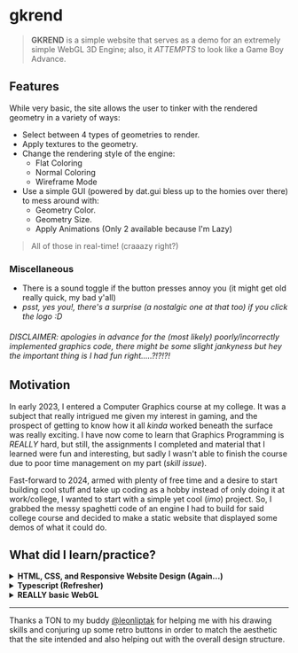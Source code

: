 # **gkrend**

> **GKREND** is a simple website that serves as a demo for an extremely simple WebGL 3D Engine; also, it _ATTEMPTS_ to look like a Game Boy Advance.

## **Features**

While very basic, the site allows the user to tinker with the rendered geometry in a variety of ways:

- Select between 4 types of geometries to render.
- Apply textures to the geometry.
- Change the rendering style of the engine:
  - Flat Coloring
  - Normal Coloring
  - Wireframe Mode
- Use a simple GUI (powered by dat.gui bless up to the homies over there) to mess around with:
  - Geometry Color.
  - Geometry Size.
  - Apply Animations (Only 2 available because I'm Lazy)

> All of those in real-time! (craaazy right?)

### **Miscellaneous**

- There is a sound toggle if the button presses annoy you (it might get old really quick, my bad y'all)
- _psst, yes you!, there's a surprise (a nostalgic one at that too) if you click the logo :D_

###### _DISCLAIMER: apologies in advance for the (most likely) poorly/incorrectly implemented graphics code, there might be some slight jankyness but hey the important thing is I had fun right.....?!?!?!_

## **Motivation**

In early 2023, I entered a Computer Graphics course at my college. It was a subject that really intrigued me given my interest in gaming, and the prospect of getting to know how it all _kinda_ worked beneath the surface was really exciting. I have now come to learn that Graphics Programming is _REALLY_ hard, but still, the assignments I completed and material that I learned were fun and interesting, but sadly I wasn't able to finish the course due to poor time management on my part (_skill issue_).

Fast-forward to 2024, armed with plenty of free time and a desire to start building cool stuff and take up coding as a hobby instead of only doing it at work/college, I wanted to start with a simple yet cool (_imo_) project. So, I grabbed the messy spaghetti code of an engine I had to build for said college course and decided to make a static website that displayed some demos of what it could do.

## **What did I learn/practice?**

<details>
<summary>
<b>HTML, CSS, and Responsive Website Design (Again...)</b>
</summary>
<p>

> As a back-end developer, the thought of touching anything that had to do with the front-end made me shiver. What little experience I had with it came from those "_Become a Full-Stack Developer in 2 WEEKS!!!11!_ " boot camps that I did when I started coding, and frankly, I hardly remembered anything.

> So I decided to use this as an excuse to properly make something I'm happy with and that looks decent. After struggling with CSS for a bit, I quickly hit the ball running and realized I _kinda_ enjoyed seeing my vision for the website come to life. I added the bonus challenge on myself to make it responsive and it surprisingly worked.

> Also, as I move forward into other projects, relearning the fundamentals of **HTML** and **CSS** allows me to use frameworks for both of them more effectively.

</p>
</details>

<details>
<summary>
<b>Typescript (Refresher) </b>
</summary>
<p>

> Not my first rodeo with the language, but certainly not one I use often; I write mostly enterprise code (Java), so it was a nice change of pace, and the opportunity to practice another tool in my repertoire is always welcome. (I'm still kinda scared of the stuff this language and even more so Javascript lets you do)

</p>
</details>

<details>
<summary>
<b>REALLY basic WebGL</b>
</summary>
<p>

> Learning the fundamentals of graphics programming was challenging but fulfilling. I'm not sure if I'll ever do something with it again, but now that I know the basics, I'm looking forward to using more streamlined tools such as **ThreeJS** if I ever want to render 3D objects into a website.

</p>
</details>

---

Thanks a TON to my buddy [@leonliptak](https://github.com/leonliptak) for helping me with his drawing skills and conjuring up some retro buttons in order to match the aesthetic that the site intended and also helping out with the overall design structure.
